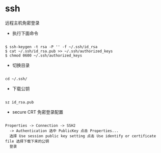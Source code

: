 # ssh
远程主机免密登录

* 执行下面命令
<pre><code>
$ ssh-keygen -t rsa -P '' -f ~/.ssh/id_rsa
$ cat ~/.ssh/id_rsa.pub >> ~/.ssh/authorized_keys
$ chmod 0600 ~/.ssh/authorized_keys
</code></pre>  

* 切换目录
<pre><code>
cd ~/.ssh/
</code></pre>

* 下载公钥
<pre><code>
sz id_rsa.pub
</code></pre>

* secure CRT 免密登录配置  
<pre><code>
Properties -> Connection -> SSH2  
  -> Authentication 选中 PublicKey 点击 Properties...
  选择 Use session public key setting 点击 Use identify or certificate file 选择下载下来的公钥
  登录
</code></pre>